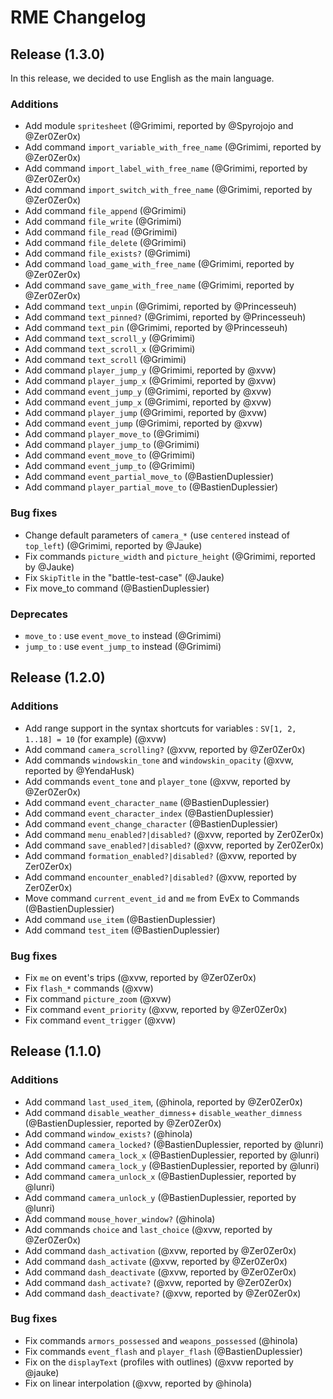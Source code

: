 # RME Changelog

## Release (1.3.0)

In this release, we decided to use English as the main language.

### Additions
- Add module `spritesheet` (@Grimimi, reported by @Spyrojojo and @Zer0Zer0x)
- Add command `import_variable_with_free_name` (@Grimimi, reported by @Zer0Zer0x)
- Add command `import_label_with_free_name` (@Grimimi, reported by @Zer0Zer0x)
- Add command `import_switch_with_free_name` (@Grimimi, reported by @Zer0Zer0x)
- Add command `file_append` (@Grimimi)
- Add command `file_write` (@Grimimi)
- Add command `file_read` (@Grimimi)
- Add command `file_delete` (@Grimimi)
- Add command `file_exists?` (@Grimimi)
- Add command `load_game_with_free_name` (@Grimimi, reported by @Zer0Zer0x)
- Add command `save_game_with_free_name` (@Grimimi, reported by @Zer0Zer0x)
- Add command `text_unpin` (@Grimimi, reported by @Princesseuh)
- Add command `text_pinned?` (@Grimimi, reported by @Princesseuh)
- Add command `text_pin` (@Grimimi, reported by @Princesseuh)
- Add command `text_scroll_y` (@Grimimi)
- Add command `text_scroll_x` (@Grimimi)
- Add command `text_scroll` (@Grimimi)
- Add command `player_jump_y` (@Grimimi, reported by @xvw)
- Add command `player_jump_x` (@Grimimi, reported by @xvw)
- Add command `event_jump_y` (@Grimimi, reported by @xvw)
- Add command `event_jump_x` (@Grimimi, reported by @xvw)
- Add command `player_jump` (@Grimimi, reported by @xvw)
- Add command `event_jump` (@Grimimi, reported by @xvw)
- Add command `player_move_to` (@Grimimi)
- Add command `player_jump_to` (@Grimimi)
- Add command `event_move_to` (@Grimimi)
- Add command `event_jump_to` (@Grimimi)
- Add command `event_partial_move_to` (@BastienDuplessier)
- Add command `player_partial_move_to` (@BastienDuplessier)

### Bug fixes
- Change default parameters of `camera_*` (use `centered` instead of `top_left`) (@Grimimi, reported by @Jauke)
- Fix commands `picture_width` and `picture_height` (@Grimimi, reported by @Jauke)
- Fix `SkipTitle` in the "battle-test-case" (@Jauke)
- Fix move_to command (@BastienDuplessier)

### Deprecates
- `move_to` : use `event_move_to` instead (@Grimimi)
- `jump_to` : use `event_jump_to` instead (@Grimimi)

## Release (1.2.0)

### Additions
* Add range support in the syntax shortcuts for variables : `SV[1, 2, 1..18] = 10` (for example) (@xvw)
* Add command `camera_scrolling?` (@xvw, reported by @Zer0Zer0x)
* Add commands `windowskin_tone` and `windowskin_opacity` (@xvw, reported by @YendaHusk)
* Add commands `event_tone` and `player_tone` (@xvw, reported by @Zer0Zer0x)
* Add command `event_character_name` (@BastienDuplessier)
* Add command `event_character_index` (@BastienDuplessier)
* Add command `event_change_character` (@BastienDuplessier)
* Add command `menu_enabled?|disabled?` (@xvw, reported by Zer0Zer0x)
* Add command `save_enabled?|disabled?` (@xvw, reported by Zer0Zer0x)
* Add command `formation_enabled?|disabled?` (@xvw, reported by Zer0Zer0x)
* Add command `encounter_enabled?|disabled?` (@xvw, reported by Zer0Zer0x)
* Move command `current_event_id` and `me` from EvEx to Commands (@BastienDuplessier)
* Add command `use_item` (@BastienDuplessier)
* Add command `test_item` (@BastienDuplessier)

### Bug fixes
* Fix `me` on event's trips (@xvw, reported by @Zer0Zer0x)
* Fix `flash_*` commands (@xvw)
* Fix command `picture_zoom` (@xvw)
* Fix command `event_priority` (@xvw, reported by @Zer0Zer0x)
* Fix command `event_trigger` (@xvw)

## Release (1.1.0)

### Additions
* Add command `last_used_item`, (@hinola, reported by @Zer0Zer0x)
* Add command `disable_weather_dimness`+ `disable_weather_dimness` (@BastienDuplessier, reported by @Zer0Zer0x)
* Add command `window_exists?` (@hinola)
* Add command `camera_locked?` (@BastienDuplessier, reported by @lunri)
* Add command `camera_lock_x` (@BastienDuplessier, reported by @lunri)
* Add command `camera_lock_y` (@BastienDuplessier, reported by @lunri)
* Add command `camera_unlock_x` (@BastienDuplessier, reported by @lunri)
* Add command `camera_unlock_y` (@BastienDuplessier, reported by @lunri)
* Add command `mouse_hover_window?` (@hinola)
* Add commands `choice` and `last_choice` (@xvw, reported by @Zer0Zer0x)
* Add command `dash_activation` (@xvw, reported by @Zer0Zer0x)
* Add command `dash_activate` (@xvw, reported by @Zer0Zer0x)
* Add command `dash_deactivate` (@xvw, reported by @Zer0Zer0x)
* Add command `dash_activate?` (@xvw, reported by @Zer0Zer0x)
* Add command `dash_deactivate?` (@xvw, reported by @Zer0Zer0x)

### Bug fixes
*  Fix commands `armors_possessed` and `weapons_possessed` (@hinola)
*  Fix commands `event_flash` and `player_flash` (@BastienDuplessier)
*  Fix on the `displayText` (profiles with outlines) (@xvw reported by @jauke)
*  Fix on linear interpolation (@xvw, reported by @hinola)
